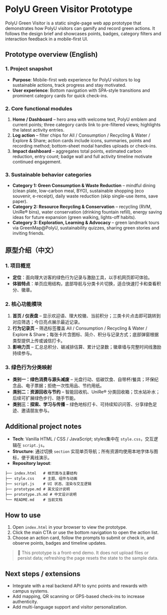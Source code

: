 # PolyU Green Visitor Prototype

PolyU Green Visitor is a static single-page web app prototype that demonstrates how PolyU visitors can gamify and record green actions. It follows the design brief and showcases points, badges, category filters and interaction feedback in a mobile-first UI.

## Prototype overview (English)

### 1. Project snapshot
- **Purpose**: Mobile-first web experience for PolyU visitors to log sustainable actions, track progress and stay motivated.
- **User experience**: Bottom navigation with SPA-style transitions and prominent category cards for quick check-ins.

### 2. Core functional modules
1. **Home / Dashboard** – hero area with welcome text, PolyU emblem and current points; three category cards link to pre-filtered views; highlights the latest activity entries.
2. **Log action** – filter chips for All / Consumption / Recycling & Water / Explore & Share; action cards include icons, summaries, points and recording method; bottom-sheet modal handles uploads or check-ins.
3. **Impact dashboard** – aggregates total points, estimated carbon reduction, entry count; badge wall and full activity timeline motivate continued engagement.

### 3. Sustainable behavior categories
- **Category 1: Green Consumption & Waste Reduction** – mindful dining (clean plate, low-carbon meal, BYO), sustainable shopping (eco souvenir, e-receipt), daily waste reduction (skip single-use items, save paper).
- **Category 2: Resource Recycling & Conservation** – recycling (RVM, UniRe® bins), water conservation (drinking fountain refill), energy saving ideas for future expansion (green walking, lights-off habits).
- **Category 3: Exploration, Learning & Advocacy** – green landmark tours via GreenMap@PolyU, sustainability quizzes, sharing green stories and inviting friends.

## 原型介绍（中文）

### 1. 项目概览
- **定位**：面向理大访客的绿色行为记录与激励工具，以手机网页即可体验。
- **体验特点**：单页应用结构，底部导航与分类卡片切换，适合快速打卡和查看积分、徽章。

### 2. 核心功能模块
1. **首页 / 仪表盘** – 显示欢迎语、理大校徽、当前积分；三类卡片点击即可跳转到对应筛选；今日亮点展示最近记录。
2. **行为记录页** – 筛选标签覆盖 All / Consumption / Recycling & Water / Explore & Share；每张卡片含图标、简介、积分与记录方式；底部弹窗根据类型提供上传或诚信打卡。
3. **影响力页** – 汇总总积分、碳减排估算、累计记录数；徽章墙与完整时间线激励持续参与。

### 3. 绿色行为分类映射
- **类别一：绿色消费与源头减废** – 光盘行动、低碳饮食、自带杯/餐具；环保纪念品、电子票据；拒绝一次性用品、节约用纸。
- **类别二：资源回收与节约** – 智能回收机、UniRe® 分类回收箱；饮水站补水；后续可扩展绿色步行、随手节能。
- **类别三：探索、学习与传播** – 绿色地标打卡、可持续知识问答、分享绿色足迹、邀请朋友参与。

## Additional project notes

- **Tech**: Vanilla HTML / CSS / JavaScript; styles集中在 `style.css`，交互逻辑在 `script.js`。
- **Structure**: 通过切换 `section` 实现单页导航；所有资源均使用本地字体与图标，便于离线演示。
- **Repository layout**:

```
├── index.html   # 根页面与主要结构
├── style.css    # 主题、组件与动画
├── script.js    # UI 状态、渲染与交互逻辑
├── prototype.md # 英文设计说明
├── prototype.zh.md # 中文设计说明
└── README.md    # 当前文档
```

## How to use

1. Open `index.html` in your browser to view the prototype.
2. Click the main CTA or use the bottom navigation to open the action list.
3. Choose an action card, follow the prompts to submit or check in, and observe points, badges and timeline updates.

> 🎯 This prototype is a front-end demo. It does not upload files or persist data; refreshing the page resets the state to the sample data.

## Next steps / extensions

- Integrate with a real backend API to sync points and rewards with campus systems.
- Add mapping, QR scanning or GPS-based check-ins to increase authenticity.
- Add multi-language support and visitor personalization.
